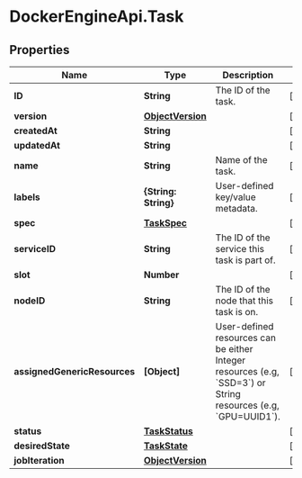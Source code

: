 # DockerEngineApi.Task

## Properties

Name | Type | Description | Notes
------------ | ------------- | ------------- | -------------
**ID** | **String** | The ID of the task. | [optional] 
**version** | [**ObjectVersion**](ObjectVersion.md) |  | [optional] 
**createdAt** | **String** |  | [optional] 
**updatedAt** | **String** |  | [optional] 
**name** | **String** | Name of the task. | [optional] 
**labels** | **{String: String}** | User-defined key/value metadata. | [optional] 
**spec** | [**TaskSpec**](TaskSpec.md) |  | [optional] 
**serviceID** | **String** | The ID of the service this task is part of. | [optional] 
**slot** | **Number** |  | [optional] 
**nodeID** | **String** | The ID of the node that this task is on. | [optional] 
**assignedGenericResources** | **[Object]** | User-defined resources can be either Integer resources (e.g, &#x60;SSD&#x3D;3&#x60;) or String resources (e.g, &#x60;GPU&#x3D;UUID1&#x60;).  | [optional] 
**status** | [**TaskStatus**](TaskStatus.md) |  | [optional] 
**desiredState** | [**TaskState**](TaskState.md) |  | [optional] 
**jobIteration** | [**ObjectVersion**](ObjectVersion.md) |  | [optional] 


